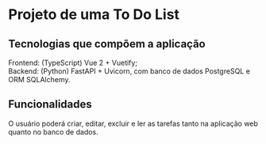 # Projeto de uma To Do List

## Tecnologias que compõem a aplicação

Frontend: (TypeScript) Vue 2 + Vuetify;\
Backend: (Python) FastAPI + Uvicorn, com banco de dados PostgreSQL e ORM SQLAlchemy.

## Funcionalidades

O usuário poderá criar, editar, excluir e ler as tarefas tanto na aplicação web quanto no banco de dados.